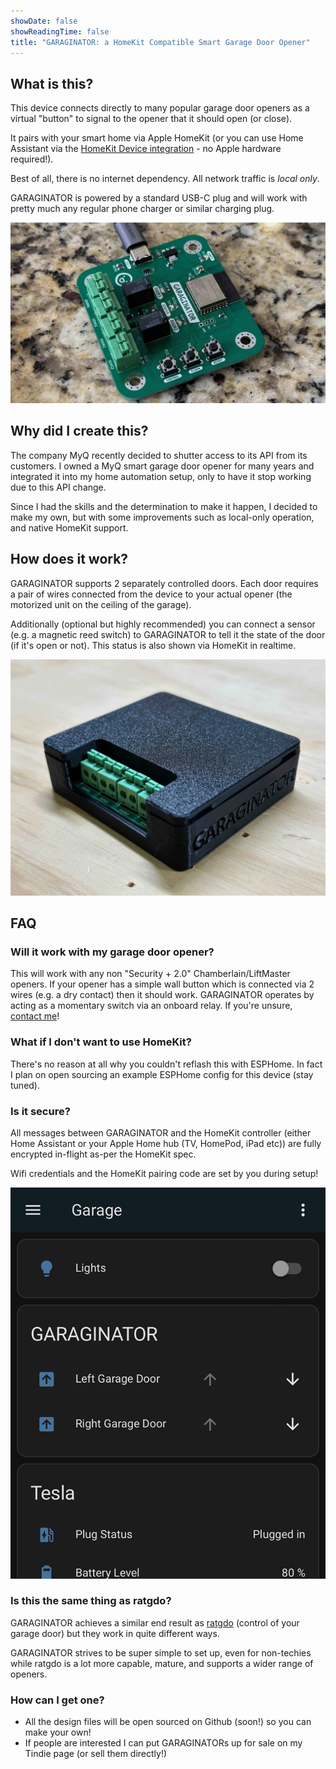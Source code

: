 ```yaml
---
showDate: false
showReadingTime: false
title: "GARAGINATOR: a HomeKit Compatible Smart Garage Door Opener"
---
```


## What is this?

This device connects directly to many popular garage door openers as a virtual
"button" to signal to the opener that it should open (or close).

It pairs with your smart home via Apple HomeKit (or you can use Home Assistant
via the [HomeKit Device integration](https://www.home-assistant.io/integrations/homekit_controller/) - no Apple hardware required!).

Best of all, there is no internet dependency. All network traffic is
_local only_.

GARAGINATOR is powered by a standard USB-C plug and will work with pretty much 
any regular phone charger or similar charging plug.

[![The GARAGINATOR PCB](GARAGINATOR-PCB-small.jpeg "The PCB for the device")](GARAGINATOR-PCB.jpeg)

## Why did I create this?

The company MyQ recently decided to shutter access to its API from its
customers. I owned a MyQ smart garage door opener for many years and integrated
it into my home automation setup, only to have it stop working due to this API
change.

Since I had the skills and the determination to make it happen, I decided to 
make my own, but with some improvements such as local-only operation, and native
HomeKit support.

## How does it work?

GARAGINATOR supports 2 separately controlled doors. Each door requires a pair of
wires connected from the device to your actual opener (the motorized unit on
the ceiling of the garage).

Additionally (optional but highly recommended) you can connect a sensor (e.g. a
magnetic reed switch) to GARAGINATOR to tell it the state of the door (if it's
open or not). This status is also shown via HomeKit in realtime.

[![The GARAGINATOR in its enclosure](cover.jpeg "GARAGINATOR is a HomeKit compatible smart Garage Door Opener")](GARAGINATOR-Full.jpeg)

## FAQ

### Will it work with my garage door opener?

This will work with any non "Security + 2.0" Chamberlain/LiftMaster openers.
If your opener has a simple wall button which is connected via 2 wires (e.g. a
dry contact) then it should work. GARAGINATOR operates by acting as a momentary
switch via an onboard relay. If you're unsure, [contact me](/about)!

### What if I don't want to use HomeKit?

There's no reason at all why you couldn't reflash this with ESPHome. In fact
I plan on open sourcing an example ESPHome config for this device (stay tuned).

### Is it secure?

All messages between GARAGINATOR and the HomeKit controller (either Home
Assistant or your Apple Home hub (TV, HomePod, iPad etc)) are fully encrypted
in-flight as-per the HomeKit spec.

Wifi credentials and the HomeKit pairing code are set by you during setup!

[![Screenshot of GARAGINATOR in Home Assistant](HA.jpeg "Screenshot of GARAGINATOR in Home Assistant")](HA.jpeg)

### Is this the same thing as ratgdo?

GARAGINATOR achieves a similar end result as [ratgdo](https://paulwieland.github.io/ratgdo/)
(control of your garage door) but they work in quite different ways.

GARAGINATOR strives to be super simple to set up, even for non-techies
while ratgdo is a lot more capable, mature, and supports a wider range of openers.

### How can I get one?

- All the design files will be open sourced on Github (soon!) so you can make
  your own!
- If people are interested I can put GARAGINATORs up for sale on my Tindie page
  (or sell them directly!)
